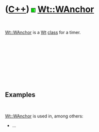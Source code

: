 



 

 

 

 

 

([C++](Cpp.md)) ![Wt](PicWt.png) [Wt::WAnchor](CppWAnchor.md)
===============================================================

 

[Wt::WAnchor](CppWAnchor.md) is a [Wt](CppWt.md) [class](CppClass.htm)
for a timer.

 

 

 

 

 

Examples
--------

 

[Wt::WAnchor](CppWAnchor.md) is used in, among others:

-   ...

 

 

 

 

 





 



